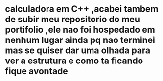 # calculadora em C++ ,acabei tambem de subir meu repositorio do meu portifolio ,ele nao foi hospedado em nenhum lugar ainda pq nao terminei mas se quiser dar uma olhada para ver a estrutura e como ta ficando fique avontade

